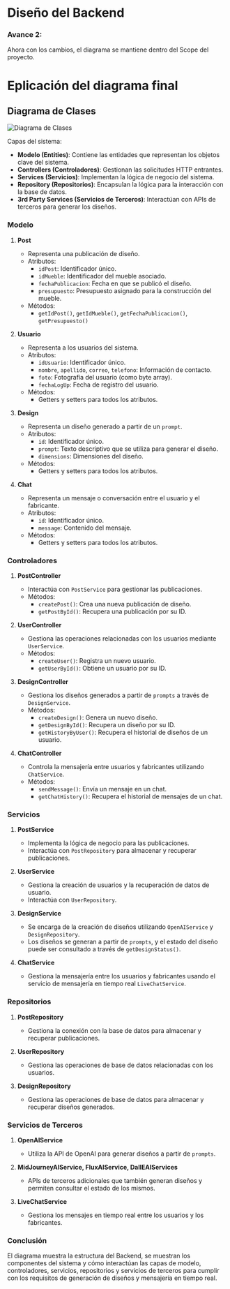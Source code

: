# Diseño del Backend

### Avance 2:
Ahora con los cambios, el diagrama se mantiene dentro del Scope del proyecto.

# Eplicación del diagrama final

## Diagrama de Clases

![Diagrama de Clases](./Diagrama%20de%20Clases%20Version%20Final.png)

Capas del sistema:

- **Modelo (Entities)**: Contiene las entidades que representan los objetos clave del sistema.
- **Controllers (Controladores)**: Gestionan las solicitudes HTTP entrantes.
- **Services (Servicios)**: Implementan la lógica de negocio del sistema.
- **Repository (Repositorios)**: Encapsulan la lógica para la interacción con la base de datos.
- **3rd Party Services (Servicios de Terceros)**: Interactúan con APIs de terceros para generar los diseños.

### Modelo

1. **Post**
   - Representa una publicación de diseño.
   - Atributos:
     - `idPost`: Identificador único.
     - `idMueble`: Identificador del mueble asociado.
     - `fechaPublicacion`: Fecha en que se publicó el diseño.
     - `presupuesto`: Presupuesto asignado para la construcción del mueble.
   - Métodos: 
     - `getIdPost()`, `getIdMueble()`, `getFechaPublicacion()`, `getPresupuesto()`

2. **Usuario**
   - Representa a los usuarios del sistema.
   - Atributos:
     - `idUsuario`: Identificador único.
     - `nombre`, `apellido`, `correo`, `telefono`: Información de contacto.
     - `foto`: Fotografía del usuario (como byte array).
     - `fechaLogUp`: Fecha de registro del usuario.
   - Métodos:
     - Getters y setters para todos los atributos.

3. **Design**
   - Representa un diseño generado a partir de un `prompt`.
   - Atributos:
     - `id`: Identificador único.
     - `prompt`: Texto descriptivo que se utiliza para generar el diseño.
     - `dimensions`: Dimensiones del diseño.
   - Métodos:
     - Getters y setters para todos los atributos.

4. **Chat**
   - Representa un mensaje o conversación entre el usuario y el fabricante.
   - Atributos:
     - `id`: Identificador único.
     - `message`: Contenido del mensaje.
   - Métodos:
     - Getters y setters para todos los atributos.

### Controladores

1. **PostController**
   - Interactúa con `PostService` para gestionar las publicaciones.
   - Métodos:
     - `createPost()`: Crea una nueva publicación de diseño.
     - `getPostById()`: Recupera una publicación por su ID.

2. **UserController**
   - Gestiona las operaciones relacionadas con los usuarios mediante `UserService`.
   - Métodos:
     - `createUser()`: Registra un nuevo usuario.
     - `getUserById()`: Obtiene un usuario por su ID.

3. **DesignController**
   - Gestiona los diseños generados a partir de `prompts` a través de `DesignService`.
   - Métodos:
     - `createDesign()`: Genera un nuevo diseño.
     - `getDesignById()`: Recupera un diseño por su ID.
     - `getHistoryByUser()`: Recupera el historial de diseños de un usuario.

4. **ChatController**
   - Controla la mensajería entre usuarios y fabricantes utilizando `ChatService`.
   - Métodos:
     - `sendMessage()`: Envía un mensaje en un chat.
     - `getChatHistory()`: Recupera el historial de mensajes de un chat.

### Servicios

1. **PostService**
   - Implementa la lógica de negocio para las publicaciones.
   - Interactúa con `PostRepository` para almacenar y recuperar publicaciones.

2. **UserService**
   - Gestiona la creación de usuarios y la recuperación de datos de usuario.
   - Interactúa con `UserRepository`.

3. **DesignService**
   - Se encarga de la creación de diseños utilizando `OpenAIService` y `DesignRepository`.
   - Los diseños se generan a partir de `prompts`, y el estado del diseño puede ser consultado a través de `getDesignStatus()`.

4. **ChatService**
   - Gestiona la mensajería entre los usuarios y fabricantes usando el servicio de mensajería en tiempo real `LiveChatService`.

### Repositorios

1. **PostRepository**
   - Gestiona la conexión con la base de datos para almacenar y recuperar publicaciones.

2. **UserRepository**
   - Gestiona las operaciones de base de datos relacionadas con los usuarios.

3. **DesignRepository**
   - Gestiona las operaciones de base de datos para almacenar y recuperar diseños generados.

### Servicios de Terceros

1. **OpenAIService**
   - Utiliza la API de OpenAI para generar diseños a partir de `prompts`.

2. **MidJourneyAIService, FluxAIService, DallEAIServices**
   - APIs de terceros adicionales que también generan diseños y permiten consultar el estado de los mismos.

3. **LiveChatService**
   - Gestiona los mensajes en tiempo real entre los usuarios y los fabricantes.

### Conclusión

El diagrama muestra la estructura del Backend, se muestran los componentes del sistema y cómo interactúan las capas de modelo, controladores, servicios, repositorios y servicios de terceros para cumplir con los requisitos de generación de diseños y mensajería en tiempo real.
